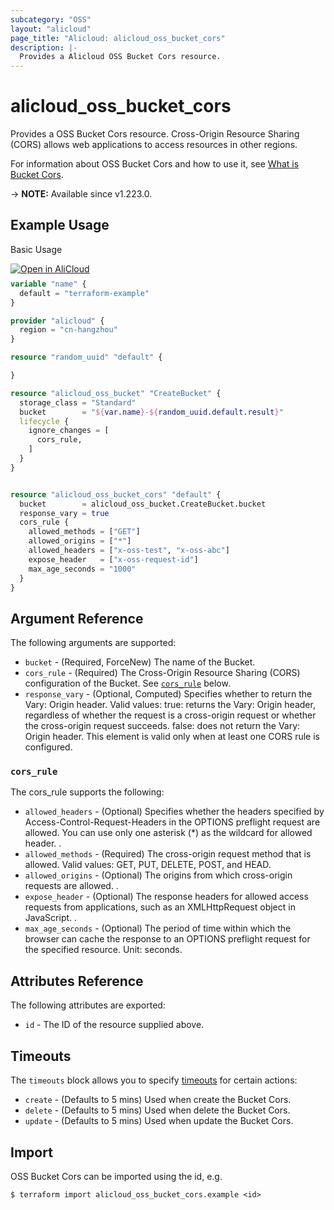 ```yaml
---
subcategory: "OSS"
layout: "alicloud"
page_title: "Alicloud: alicloud_oss_bucket_cors"
description: |-
  Provides a Alicloud OSS Bucket Cors resource.
---
```


# alicloud_oss_bucket_cors

Provides a OSS Bucket Cors resource. Cross-Origin Resource Sharing (CORS) allows web applications to access resources in other regions.

For information about OSS Bucket Cors and how to use it, see [What is Bucket Cors](https://www.alibabacloud.com/help/en/oss/developer-reference/putbucketcors).

-> **NOTE:** Available since v1.223.0.

## Example Usage

Basic Usage

<div style="display: block;margin-bottom: 40px;"><div class="oics-button" style="float: right;position: absolute;margin-bottom: 10px;">
  <a href="https://api.aliyun.com/terraform?resource=alicloud_oss_bucket_cors&exampleId=efee4706-8728-22cc-95cf-07c5f321a8a2e5a05f33&activeTab=example&spm=docs.r.oss_bucket_cors.0.efee470687&intl_lang=EN_US" target="_blank">
    <img alt="Open in AliCloud" src="https://img.alicdn.com/imgextra/i1/O1CN01hjjqXv1uYUlY56FyX_!!6000000006049-55-tps-254-36.svg" style="max-height: 44px; max-width: 100%;">
  </a>
</div></div>

```terraform
variable "name" {
  default = "terraform-example"
}

provider "alicloud" {
  region = "cn-hangzhou"
}

resource "random_uuid" "default" {

}

resource "alicloud_oss_bucket" "CreateBucket" {
  storage_class = "Standard"
  bucket        = "${var.name}-${random_uuid.default.result}"
  lifecycle {
    ignore_changes = [
      cors_rule,
    ]
  }
}


resource "alicloud_oss_bucket_cors" "default" {
  bucket        = alicloud_oss_bucket.CreateBucket.bucket
  response_vary = true
  cors_rule {
    allowed_methods = ["GET"]
    allowed_origins = ["*"]
    allowed_headers = ["x-oss-test", "x-oss-abc"]
    expose_header   = ["x-oss-request-id"]
    max_age_seconds = "1000"
  }
}
```

## Argument Reference

The following arguments are supported:
* `bucket` - (Required, ForceNew) The name of the Bucket.
* `cors_rule` - (Required) The Cross-Origin Resource Sharing (CORS) configuration of the Bucket. See [`cors_rule`](#cors_rule) below.
* `response_vary` - (Optional, Computed) Specifies whether to return the Vary: Origin header. Valid values: true: returns the Vary: Origin header, regardless of whether the request is a cross-origin request or whether the cross-origin request succeeds. false: does not return the Vary: Origin header. This element is valid only when at least one CORS rule is configured.

### `cors_rule`

The cors_rule supports the following:
* `allowed_headers` - (Optional) Specifies whether the headers specified by Access-Control-Request-Headers in the OPTIONS preflight request are allowed. You can use only one asterisk (*) as the wildcard for allowed header. .
* `allowed_methods` - (Required) The cross-origin request method that is allowed. Valid values: GET, PUT, DELETE, POST, and HEAD.
* `allowed_origins` - (Optional) The origins from which cross-origin requests are allowed. .
* `expose_header` - (Optional) The response headers for allowed access requests from applications, such as an XMLHttpRequest object in JavaScript. .
* `max_age_seconds` - (Optional) The period of time within which the browser can cache the response to an OPTIONS preflight request for the specified resource. Unit: seconds.

## Attributes Reference

The following attributes are exported:
* `id` - The ID of the resource supplied above.

## Timeouts

The `timeouts` block allows you to specify [timeouts](https://www.terraform.io/docs/configuration-0-11/resources.html#timeouts) for certain actions:
* `create` - (Defaults to 5 mins) Used when create the Bucket Cors.
* `delete` - (Defaults to 5 mins) Used when delete the Bucket Cors.
* `update` - (Defaults to 5 mins) Used when update the Bucket Cors.

## Import

OSS Bucket Cors can be imported using the id, e.g.

```shell
$ terraform import alicloud_oss_bucket_cors.example <id>
```